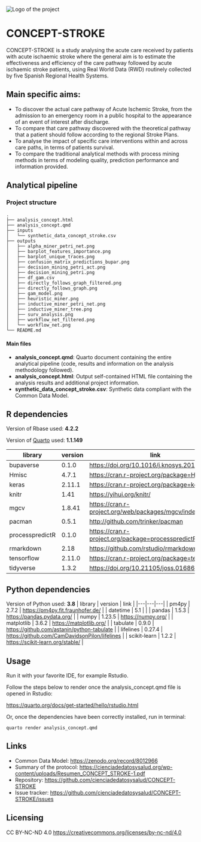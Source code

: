 ![Logo of the project](https://cienciadedatosysalud.org/wp-content/uploads/CONCEPT-h-color.png)

# CONCEPT-STROKE 
CONCEPT-STROKE is a study analysing the acute care received by patients with acute ischaemic stroke where the general aim is to estimate the effectiveness and efficiency of the care pathway followed by acute ischaemic stroke patients, using Real World Data (RWD) routinely collected by five Spanish Regional Health Systems.

## Main specific aims:

- To discover the actual care pathway of Acute Ischemic Stroke, from the admission to an emergency room in a public hospital to the appearance of an event of interest after discharge. 
- To compare that care pathway discovered with the theoretical pathway that a patient should follow according to the 
regional Stroke Plans.
- To analyse the impact of specific care interventions within and across care paths, in terms of patients survival.
- To compare the traditional analytical methods with process mining methods in terms of modeling quality, prediction performance and information provided.

## Analytical pipeline

### Project structure
```shell
.
├── analysis_concept.html
├── analysis_concept.qmd
├── inputs
│   └── synthetic_data_concept_stroke.csv
├── outputs
│   ├── alpha_miner_petri_net.png
│   ├── barplot_features_importance.png
│   ├── barplot_unique_traces.png
│   ├── confusion_matrix_predictions_bupar.png
│   ├── decision_mining_petri_act.png
│   ├── decision_mining_petri.png
│   ├── df_gam.csv
│   ├── directly_follows_graph_filtered.png
│   ├── directly_follows_graph.png
│   ├── gam_model.png
│   ├── heuristic_miner.png
│   ├── inductive_miner_petri_net.png
│   ├── inductive_miner_tree.png
│   ├── surv_analysis.png
│   ├── workflow_net_filtered.png
│   └── workflow_net.png
└── README.md

```
#### Main files

- **analysis_concept.qmd**: Quarto document containing the entire analytical pipeline (code, results and information on the analysis methodology followed).
- **analysis_concept.html**: Output self-contained HTML file containing the analysis results and additional project information.
- **synthetic_data_concept_stroke.csv**: Synthetic data compliant with the Common Data Model.

## R dependencies
Version of Rbase used: **4.2.2**

Version of [Quarto](https://quarto.org/) used: **1.1.149**

| library  |  version  | link |
|---|---|---|
| bupaverse  |  0.1.0 | https://doi.org/10.1016/j.knosys.2018.10.018  |
| Hmisc  |  4.7.1  | https://cran.r-project.org/package=Hmisc  |
| keras  | 2.11.1  | https://cran.r-project.org/package=keras  |
| knitr  | 1.41	 | https://yihui.org/knitr/  |
| mgcv  | 1.8.41	 |  https://cran.r-project.org/web/packages/mgcv/index.html |
| pacman  | 0.5.1	 | http://github.com/trinker/pacman  |
| processpredictR  | 0.1.0	 | https://cran.r-project.org/package=processpredictR  |
| rmarkdown  | 2.18	 |  https://github.com/rstudio/rmarkdown  |
| tensorflow  | 2.11.0	 | https://cran.r-project.org/package=tensorflow  |
| tidyverse  | 1.3.2	 | https://doi.org/10.21105/joss.01686  |

## Python dependencies
Version of Python used: **3.8**
| library  |  version  | link |
|---|---|---|
| pm4py  | 2.7.2  | https://pm4py.fit.fraunhofer.de/  |
| datetime  | 5.1  |   |
| pandas  | 1.5.3  | https://pandas.pydata.org/  |
| numpy  | 1.23.5  | https://numpy.org/  |
| matplotlib  |  3.6.2  | https://matplotlib.org/  |
| tabulate  | 0.9.0  | https://github.com/astanin/python-tabulate  |
| lifelines  | 0.27.4  | https://github.com/CamDavidsonPilon/lifelines  |
| scikit-learn  | 1.2.2  | https://scikit-learn.org/stable/  |

## Usage

Run it with your favorite IDE, for example Rstudio.

Follow the steps below to render once the analysis_concept.qmd file is opened in Rstudio:

https://quarto.org/docs/get-started/hello/rstudio.html

Or, once the dependencies have been correctly installed, run in terminal: 

```shell
quarto render analysis_concept.qmd
```

## Links

- Common Data Model: https://zenodo.org/record/8012966
- Summary of the protocol: https://cienciadedatosysalud.org/wp-content/uploads/Resumen_CONCEPT_STROKE-1.pdf
- Repository: https://github.com/cienciadedatosysalud/CONCEPT-STROKE
- Issue tracker: https://github.com/cienciadedatosysalud/CONCEPT-STROKE/issues
 
## Licensing
CC BY-NC-ND 4.0 https://creativecommons.org/licenses/by-nc-nd/4.0
